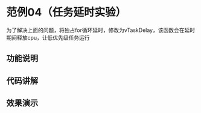 # 范例04（任务延时实验）

为了解决上面的问题，将独占for循环延时，修改为vTaskDelay，该函数会在延时期间释放cpu，让低优先级任务运行

## 功能说明

## 代码讲解

## 效果演示